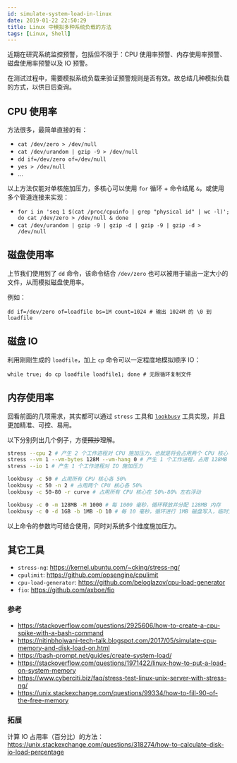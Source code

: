 ```yaml
---
id: simulate-system-load-in-linux
date: 2019-01-22 22:50:29
title: Linux 中模拟多种系统负载的方法
tags: [Linux, Shell]
---
```


近期在研究系统监控预警，包括但不限于：CPU 使用率预警、内存使用率预警、磁盘使用率预警以及 IO 预警。

在测试过程中，需要模拟系统负载来验证预警规则是否有效。故总结几种模拟负载的方式，以供日后查询。

<!--more-->

## CPU 使用率

方法很多，最简单直接的有：

- `cat /dev/zero > /dev/null`
- `cat /dev/urandom | gzip -9 > /dev/null`
- `dd if=/dev/zero of=/dev/null`
- `yes > /dev/null`
- ...

以上方法仅能对单核施加压力，多核心可以使用 `for` 循环 + 命令结尾 `&`，或使用多个管道连接来实现：

- `for i in 'seq 1 $(cat /proc/cpuinfo | grep "physical id" | wc -l)'; do cat /dev/zero > /dev/null & done`
- `cat /dev/urandom | gzip -9 | gzip -d | gzip -9 | gzip -d > /dev/null`

## 磁盘使用率

上节我们使用到了 `dd` 命令，该命令结合 `/dev/zero` 也可以被用于输出一定大小的文件，从而模拟磁盘使用率。

例如：

```
dd if=/dev/zero of=loadfile bs=1M count=1024 # 输出 1024M 的 \0 到 loadfile
```

## 磁盘 IO

利用刚刚生成的 `loadfile`，加上 `cp` 命令可以一定程度地模拟顺序 IO：

```
while true; do cp loadfile loadfile1; done # 无限循环复制文件
```

## 内存使用率

回看前面的几项需求，其实都可以通过 `stress` 工具和 [`lookbusy`](http://www.devin.com/lookbusy/) 工具实现，并且更加精准、可控、易用。

以下分别列出几个例子，方便<del>照抄</del>理解。

```bash
stress --cpu 2 # 产生 2 个工作进程对 CPU 施加压力，也就是将会占用两个 CPU 核心
stress --vm 1 --vm-bytes 128M --vm-hang 0 # 产生 1 个工作进程，占用 128MB 内存并保持
stress --io 1 # 产生 1 个工作进程对 IO 施加压力
```

```bash
lookbusy -c 50 # 占用所有 CPU 核心各 50%
lookbusy -c 50 -n 2 # 占用两个 CPU 核心各 50%
lookbusy -c 50-80 -r curve # 占用所有 CPU 核心在 50%-80% 左右浮动

lookbusy -c 0 -m 128MB -M 1000 # 每 1000 毫秒，循环释放并分配 128MB 内存
lookbusy -c 0 -d 1GB -b 1MB -D 10 # 每 10 毫秒，循环进行 1MB 磁盘写入，临时文件不超过 1GB
```

以上命令的参数均可结合使用，同时对系统多个维度施加压力。

## 其它工具

- `stress-ng`: <https://kernel.ubuntu.com/~cking/stress-ng/>
- `cpulimit`: <https://github.com/opsengine/cpulimit>
- `cpu-load-generator`: <https://github.com/beloglazov/cpu-load-generator>
- `fio`: <https://github.com/axboe/fio>

### 参考

- <https://stackoverflow.com/questions/2925606/how-to-create-a-cpu-spike-with-a-bash-command>
- <https://nitinbhojwani-tech-talk.blogspot.com/2017/05/simulate-cpu-memory-and-disk-load-on.html>
- <https://bash-prompt.net/guides/create-system-load/>
- <https://stackoverflow.com/questions/1971422/linux-how-to-put-a-load-on-system-memory>
- <https://www.cyberciti.biz/faq/stress-test-linux-unix-server-with-stress-ng/>
- <https://unix.stackexchange.com/questions/99334/how-to-fill-90-of-the-free-memory>

### 拓展

计算 IO 占用率（百分比）的方法：<https://unix.stackexchange.com/questions/318274/how-to-calculate-disk-io-load-percentage>
